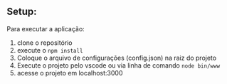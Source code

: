 ## Setup:

Para executar a aplicação:
1. clone o repositório 
2. execute o ```npm install```
3. Coloque o arquivo de configurações (config.json) na raiz do projeto
4. Execute o projeto pelo vscode ou via linha de comando ```node bin/www```
5. acesse o projeto em localhost:3000